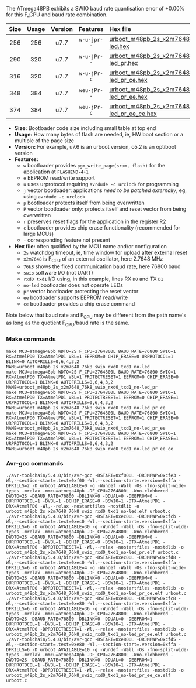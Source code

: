 The ATmega48PB exhibits a SWIO baud rate quantisation error of +0.00% for this F_CPU and baud rate combination.

|Size|Usage|Version|Features|Hex file|
|:-:|:-:|:-:|:-:|:--|
|256|256|u7.7|`w-u-jpr--`|[urboot_m48pb_2s_x2m7648_76k8_swio_rxd0_txd1_no-led.hex](https://raw.githubusercontent.com/stefanrueger/urboot.hex/main/mcus/atmega48pb/watchdog_2_s/external_oscillator_x/%2B2m764800_hz/%2B%2B76k8_baud/uart0_rxd0_txd1/no-led/urboot_m48pb_2s_x2m7648_76k8_swio_rxd0_txd1_no-led.hex)|
|290|320|u7.7|`w-u-jPr--`|[urboot_m48pb_2s_x2m7648_76k8_swio_rxd0_txd1_no-led_pr.hex](https://raw.githubusercontent.com/stefanrueger/urboot.hex/main/mcus/atmega48pb/watchdog_2_s/external_oscillator_x/%2B2m764800_hz/%2B%2B76k8_baud/uart0_rxd0_txd1/no-led/urboot_m48pb_2s_x2m7648_76k8_swio_rxd0_txd1_no-led_pr.hex)|
|316|320|u7.7|`w-u-jPr-c`|[urboot_m48pb_2s_x2m7648_76k8_swio_rxd0_txd1_no-led_pr_ce.hex](https://raw.githubusercontent.com/stefanrueger/urboot.hex/main/mcus/atmega48pb/watchdog_2_s/external_oscillator_x/%2B2m764800_hz/%2B%2B76k8_baud/uart0_rxd0_txd1/no-led/urboot_m48pb_2s_x2m7648_76k8_swio_rxd0_txd1_no-led_pr_ce.hex)|
|348|384|u7.7|`weu-jPr--`|[urboot_m48pb_2s_x2m7648_76k8_swio_rxd0_txd1_no-led_pr_ee.hex](https://raw.githubusercontent.com/stefanrueger/urboot.hex/main/mcus/atmega48pb/watchdog_2_s/external_oscillator_x/%2B2m764800_hz/%2B%2B76k8_baud/uart0_rxd0_txd1/no-led/urboot_m48pb_2s_x2m7648_76k8_swio_rxd0_txd1_no-led_pr_ee.hex)|
|374|384|u7.7|`weu-jPr-c`|[urboot_m48pb_2s_x2m7648_76k8_swio_rxd0_txd1_no-led_pr_ee_ce.hex](https://raw.githubusercontent.com/stefanrueger/urboot.hex/main/mcus/atmega48pb/watchdog_2_s/external_oscillator_x/%2B2m764800_hz/%2B%2B76k8_baud/uart0_rxd0_txd1/no-led/urboot_m48pb_2s_x2m7648_76k8_swio_rxd0_txd1_no-led_pr_ee_ce.hex)|

- **Size:** Bootloader code size including small table at top end
- **Usage:** How many bytes of flash are needed, ie, HW boot section or a multiple of the page size
- **Version:** For example, u7.6 is an urboot version, o5.2 is an optiboot version
- **Features:**
  + `w` bootloader provides `pgm_write_page(sram, flash)` for the application at `FLASHEND-4+1`
  + `e` EEPROM read/write support
  + `u` uses urprotocol requiring `avrdude -c urclock` for programming
  + `j` vector bootloader: applications *need to be patched externally*, eg, using `avrdude -c urclock`
  + `p` bootloader protects itself from being overwritten
  + `P` vector bootloader only: protects itself and reset vector from being overwritten
  + `r` preserves reset flags for the application in the register R2
  + `c` bootloader provides chip erase functionality (recommended for large MCUs)
  + `-` corresponding feature not present
- **Hex file:** often qualified by the MCU name and/or configuration
  + `2s` watchdog timeout, ie, time window for upload after external reset
  + `x2m7648` is F<sub>CPU</sub> of an external oscillator, here 2.7648 MHz
  + `76k8` shows the fixed communication baud rate, here 76800 baud
  + `swio` software I/O (not UART)
  + `rxd0 txd1` I/O using, in this example, lines RX `D0` and TX `D1`
  + `no-led` bootloader does not operate LEDs
  + `pr` vector bootloader protecting the reset vector
  + `ee` bootloader supports EEPROM read/write
  + `ce` bootloader provides a chip erase command


Note below that baud rate and F<sub>CPU</sub> may be different from the path name's as long as the quotient F<sub>CPU</sub>/baud rate is the same.

### Make commands
```
make MCU=atmega48pb WDTO=2S F_CPU=2764800L BAUD_RATE=76800 SWIO=1 RX=AtmelPD0 TX=AtmelPD1 VBL=1 EEPROM=0 CHIP_ERASE=0 URPROTOCOL=1 BLINK=0 AUTOFRILLS=0,6,4,3,2 NAME=urboot_m48pb_2s_x2m7648_76k8_swio_rxd0_txd1_no-led
make MCU=atmega48pb WDTO=2S F_CPU=2764800L BAUD_RATE=76800 SWIO=1 RX=AtmelPD0 TX=AtmelPD1 VBL=1 PROTECTRESET=1 EEPROM=0 CHIP_ERASE=0 URPROTOCOL=1 BLINK=0 AUTOFRILLS=0,6,4,3,2 NAME=urboot_m48pb_2s_x2m7648_76k8_swio_rxd0_txd1_no-led_pr
make MCU=atmega48pb WDTO=2S F_CPU=2764800L BAUD_RATE=76800 SWIO=1 RX=AtmelPD0 TX=AtmelPD1 VBL=1 PROTECTRESET=1 EEPROM=0 CHIP_ERASE=1 URPROTOCOL=1 BLINK=0 AUTOFRILLS=0,6,4,3,2 NAME=urboot_m48pb_2s_x2m7648_76k8_swio_rxd0_txd1_no-led_pr_ce
make MCU=atmega48pb WDTO=2S F_CPU=2764800L BAUD_RATE=76800 SWIO=1 RX=AtmelPD0 TX=AtmelPD1 VBL=1 PROTECTRESET=1 EEPROM=1 CHIP_ERASE=0 URPROTOCOL=1 BLINK=0 AUTOFRILLS=0,6,4,3,2 NAME=urboot_m48pb_2s_x2m7648_76k8_swio_rxd0_txd1_no-led_pr_ee
make MCU=atmega48pb WDTO=2S F_CPU=2764800L BAUD_RATE=76800 SWIO=1 RX=AtmelPD0 TX=AtmelPD1 VBL=1 PROTECTRESET=1 EEPROM=1 CHIP_ERASE=1 URPROTOCOL=1 BLINK=0 AUTOFRILLS=0,6,4,3,2 NAME=urboot_m48pb_2s_x2m7648_76k8_swio_rxd0_txd1_no-led_pr_ee_ce
```

### Avr-gcc commands
```
./avr-toolchain/5.4.0/bin/avr-gcc -DSTART=0xf00UL -DRJMPWP=0xcfe3 -Wl,--section-start=.text=0xf00 -Wl,--section-start=.version=0xffa -DFRILLS=2 -D_urboot_AVAILABLE=0 -g -Wundef -Wall -Os -fno-split-wide-types -mrelax -mmcu=atmega48pb -DF_CPU=2764800L -Wno-clobbered -DWDTO=2S -DBAUD_RATE=76800 -DBLINK=0 -DDUAL=0 -DEEPROM=0 -DURPROTOCOL=1 -DVBL=1 -DCHIP_ERASE=0 -DSWIO=1 -DTX=AtmelPD1 -DRX=AtmelPD0 -Wl,--relax -nostartfiles -nostdlib -o urboot_m48pb_2s_x2m7648_76k8_swio_rxd0_txd1_no-led.elf urboot.c
./avr-toolchain/5.4.0/bin/avr-gcc -DSTART=0xec0UL -DRJMPWP=0xcfcb -Wl,--section-start=.text=0xec0 -Wl,--section-start=.version=0xffa -DFRILLS=6 -D_urboot_AVAILABLE=30 -g -Wundef -Wall -Os -fno-split-wide-types -mrelax -mmcu=atmega48pb -DF_CPU=2764800L -Wno-clobbered -DWDTO=2S -DBAUD_RATE=76800 -DBLINK=0 -DDUAL=0 -DEEPROM=0 -DURPROTOCOL=1 -DVBL=1 -DCHIP_ERASE=0 -DSWIO=1 -DTX=AtmelPD1 -DRX=AtmelPD0 -DPROTECTRESET=1 -Wl,--relax -nostartfiles -nostdlib -o urboot_m48pb_2s_x2m7648_76k8_swio_rxd0_txd1_no-led_pr.elf urboot.c
./avr-toolchain/5.4.0/bin/avr-gcc -DSTART=0xec0UL -DRJMPWP=0xcfd8 -Wl,--section-start=.text=0xec0 -Wl,--section-start=.version=0xffa -DFRILLS=6 -D_urboot_AVAILABLE=4 -g -Wundef -Wall -Os -fno-split-wide-types -mrelax -mmcu=atmega48pb -DF_CPU=2764800L -Wno-clobbered -DWDTO=2S -DBAUD_RATE=76800 -DBLINK=0 -DDUAL=0 -DEEPROM=0 -DURPROTOCOL=1 -DVBL=1 -DCHIP_ERASE=1 -DSWIO=1 -DTX=AtmelPD1 -DRX=AtmelPD0 -DPROTECTRESET=1 -Wl,--relax -nostartfiles -nostdlib -o urboot_m48pb_2s_x2m7648_76k8_swio_rxd0_txd1_no-led_pr_ce.elf urboot.c
./avr-toolchain/5.4.0/bin/avr-gcc -DSTART=0xe80UL -DRJMPWP=0xcfc8 -Wl,--section-start=.text=0xe80 -Wl,--section-start=.version=0xffa -DFRILLS=6 -D_urboot_AVAILABLE=36 -g -Wundef -Wall -Os -fno-split-wide-types -mrelax -mmcu=atmega48pb -DF_CPU=2764800L -Wno-clobbered -DWDTO=2S -DBAUD_RATE=76800 -DBLINK=0 -DDUAL=0 -DEEPROM=1 -DURPROTOCOL=1 -DVBL=1 -DCHIP_ERASE=0 -DSWIO=1 -DTX=AtmelPD1 -DRX=AtmelPD0 -DPROTECTRESET=1 -Wl,--relax -nostartfiles -nostdlib -o urboot_m48pb_2s_x2m7648_76k8_swio_rxd0_txd1_no-led_pr_ee.elf urboot.c
./avr-toolchain/5.4.0/bin/avr-gcc -DSTART=0xe80UL -DRJMPWP=0xcfd5 -Wl,--section-start=.text=0xe80 -Wl,--section-start=.version=0xffa -DFRILLS=6 -D_urboot_AVAILABLE=10 -g -Wundef -Wall -Os -fno-split-wide-types -mrelax -mmcu=atmega48pb -DF_CPU=2764800L -Wno-clobbered -DWDTO=2S -DBAUD_RATE=76800 -DBLINK=0 -DDUAL=0 -DEEPROM=1 -DURPROTOCOL=1 -DVBL=1 -DCHIP_ERASE=1 -DSWIO=1 -DTX=AtmelPD1 -DRX=AtmelPD0 -DPROTECTRESET=1 -Wl,--relax -nostartfiles -nostdlib -o urboot_m48pb_2s_x2m7648_76k8_swio_rxd0_txd1_no-led_pr_ee_ce.elf urboot.c
```

